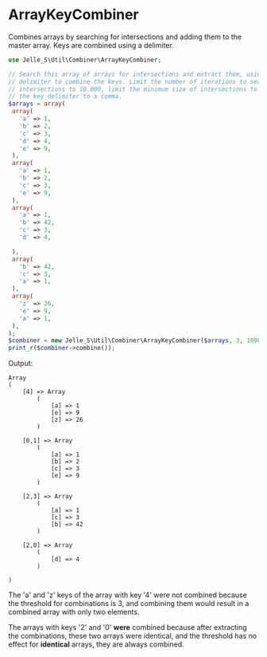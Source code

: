 # ArrayKeyCombiner
Combines arrays by searching for intersections and adding them to the master array. Keys are combined using a delimiter.

```php
use Jelle_S\Util\Combiner\ArrayKeyCombiner;

// Search this array of arrays for intersections and extract them, using a
// delimiter to combine the keys. Limit the number of iterations to search for
// intersections to 10.000, limit the minimum size of intersections to 3, set
// the key delimiter to a comma.
$arrays = array(
 array(
   'a' => 1,
   'b' => 2,
   'c' => 3,
   'd' => 4,
   'e' => 9,
 ),
 array(
   'a' => 1,
   'b' => 2,
   'c' => 3,
   'e' => 9,
 ),
 array(
   'a' => 1,
   'b' => 42,
   'c' => 3,
   'd' => 4,

 ),
 array(
   'b' => 42,
   'c' => 3,
   'a' => 1,
 ),
 array(
   'z' => 26,
   'e' => 9,
   'a' => 1,
 ),
);
$combiner = new Jelle_S\Util\Combiner\ArrayKeyCombiner($arrays, 3, 10000, ',');
print_r($combiner->combine());
```

Output:
```
Array
(
    [4] => Array
        (
            [a] => 1
            [e] => 9
            [z] => 26
        )

    [0,1] => Array
        (
            [a] => 1
            [b] => 2
            [c] => 3
            [e] => 9
        )

    [2,3] => Array
        (
            [a] => 1
            [c] => 3
            [b] => 42
        )

    [2,0] => Array
        (
            [d] => 4
        )

)
```

The 'a' and 'z' keys of the array with key '4' were not combined because the threshold for combinations is 3, and combining them would result in a combined array with only two elements.

The arrays with keys '2' and '0' **were** combined because after extracting the combinations, these two arrays were identical, and the threshold has no effect for **identical** arrays, they are always combined.
